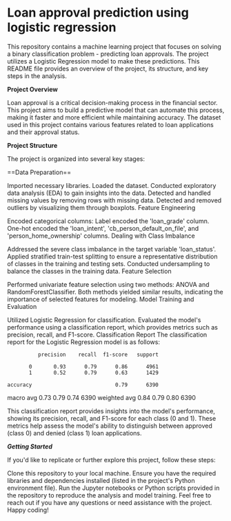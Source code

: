 # Loan approval prediction using logistic regression

This repository contains a machine learning project that focuses on solving a binary classification problem - predicting loan approvals. The project utilizes a Logistic Regression model to make these predictions. This README file provides an overview of the project, its structure, and key steps in the analysis.

**Project Overview**

Loan approval is a critical decision-making process in the financial sector. This project aims to build a predictive model that can automate this process, making it faster and more efficient while maintaining accuracy. The dataset used in this project contains various features related to loan applications and their approval status.

**Project Structure**

The project is organized into several key stages:

==Data Preparation==

Imported necessary libraries.
Loaded the dataset.
Conducted exploratory data analysis (EDA) to gain insights into the data.
Detected and handled missing values by removing rows with missing data.
Detected and removed outliers by visualizing them through boxplots.
Feature Engineering

Encoded categorical columns:
Label encoded the 'loan_grade' column.
One-hot encoded the 'loan_intent', 'cb_person_default_on_file', and 'person_home_ownership' columns.
Dealing with Class Imbalance

Addressed the severe class imbalance in the target variable 'loan_status'.
Applied stratified train-test splitting to ensure a representative distribution of classes in the training and testing sets.
Conducted undersampling to balance the classes in the training data.
Feature Selection

Performed univariate feature selection using two methods: ANOVA and RandomForestClassifier.
Both methods yielded similar results, indicating the importance of selected features for modeling.
Model Training and Evaluation

Utilized Logistic Regression for classification.
Evaluated the model's performance using a classification report, which provides metrics such as precision, recall, and F1-score.
Classification Report
The classification report for the Logistic Regression model is as follows:


              precision    recall  f1-score   support

           0       0.93      0.79      0.86      4961
           1       0.52      0.79      0.63      1429

    accuracy                           0.79      6390
   macro avg       0.73      0.79      0.74      6390
weighted avg       0.84      0.79      0.80      6390

This classification report provides insights into the model's performance, showing its precision, recall, and F1-score for each class (0 and 1). These metrics help assess the model's ability to distinguish between approved (class 0) and denied (class 1) loan applications.

***Getting Started***

If you'd like to replicate or further explore this project, follow these steps:

Clone this repository to your local machine.
Ensure you have the required libraries and dependencies installed (listed in the project's Python environment file).
Run the Jupyter notebooks or Python scripts provided in the repository to reproduce the analysis and model training.
Feel free to reach out if you have any questions or need assistance with the project. Happy coding!
